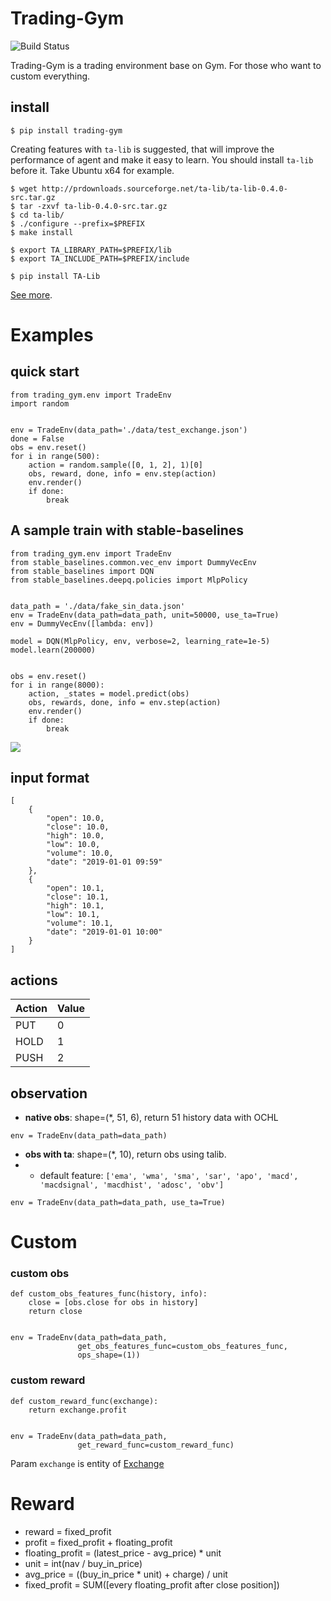 # Trading-Gym


![Build Status](https://travis-ci.org/mymusise/Trading-Gym.svg?branch=master)

Trading-Gym is a trading environment base on Gym. For those who want to custom everything. 


## install 

```
$ pip install trading-gym
```
Creating features with `ta-lib` is suggested, that will improve the performance of agent and make it easy to learn. You should install `ta-lib` before it. Take Ubuntu x64 for example.
```
$ wget http://prdownloads.sourceforge.net/ta-lib/ta-lib-0.4.0-src.tar.gz 
$ tar -zxvf ta-lib-0.4.0-src.tar.gz
$ cd ta-lib/
$ ./configure --prefix=$PREFIX
$ make install

$ export TA_LIBRARY_PATH=$PREFIX/lib
$ export TA_INCLUDE_PATH=$PREFIX/include

$ pip install TA-Lib
```
[See more](https://github.com/mrjbq7/ta-lib).


# Examples



## quick start

```
from trading_gym.env import TradeEnv
import random


env = TradeEnv(data_path='./data/test_exchange.json')
done = False
obs = env.reset()
for i in range(500):
    action = random.sample([0, 1, 2], 1)[0]
    obs, reward, done, info = env.step(action)
    env.render()
    if done:
        break
```

## A sample train with stable-baselines

```
from trading_gym.env import TradeEnv
from stable_baselines.common.vec_env import DummyVecEnv
from stable_baselines import DQN
from stable_baselines.deepq.policies import MlpPolicy


data_path = './data/fake_sin_data.json'
env = TradeEnv(data_path=data_path, unit=50000, use_ta=True)
env = DummyVecEnv([lambda: env])

model = DQN(MlpPolicy, env, verbose=2, learning_rate=1e-5)
model.learn(200000)


obs = env.reset()
for i in range(8000):
    action, _states = model.predict(obs)
    obs, rewards, done, info = env.step(action)
    env.render()
    if done:
        break
```

![](https://media.giphy.com/media/4HmjUuzwQytXhDEXYX/giphy.gif)


## input format

```
[
    {
        "open": 10.0,
        "close": 10.0,
        "high": 10.0,
        "low": 10.0,
        "volume": 10.0,
        "date": "2019-01-01 09:59"
    },
    {
        "open": 10.1,
        "close": 10.1,
        "high": 10.1,
        "low": 10.1,
        "volume": 10.1,
        "date": "2019-01-01 10:00"
    }
]
```


## actions

| Action | Value |
| ------ | ----- |
| PUT    | 0     |
| HOLD   | 1     |
| PUSH   | 2     |



## observation

- **native obs**: shape=(*, 51, 6), return 51 history data with OCHL
```
env = TradeEnv(data_path=data_path)
```
- **obs with ta**: shape=(*, 10), return obs using talib.
- - default feature: `['ema', 'wma', 'sma', 'sar', 'apo', 'macd', 'macdsignal', 'macdhist', 'adosc', 'obv']`
```
env = TradeEnv(data_path=data_path, use_ta=True)
```


# Custom

### **custom obs**
```
def custom_obs_features_func(history, info):
    close = [obs.close for obs in history]
    return close


env = TradeEnv(data_path=data_path,
               get_obs_features_func=custom_obs_features_func,
               ops_shape=(1))
```

### **custom reward**
```
def custom_reward_func(exchange):
    return exchange.profit


env = TradeEnv(data_path=data_path,
               get_reward_func=custom_reward_func)
```
Param `exchange` is entity of [Exchange](docs/exchange.md)


# Reward
- reward = fixed_profit
- profit = fixed_profit + floating_profit
- floating_profit = (latest_price - avg_price) * unit
- unit = int(nav / buy_in_price)
- avg_price = ((buy_in_price * unit) + charge) / unit
- fixed_profit = SUM([every floating_profit after close position])
